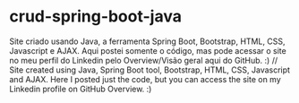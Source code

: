 # crud-spring-boot-java
Site criado usando Java, a ferramenta Spring Boot, Bootstrap, HTML, CSS, Javascript e AJAX. Aqui postei somente o código, mas pode acessar o site no meu perfil do Linkedin pelo Overview/Visão geral aqui do GitHub. :) //
Site created using Java, Spring Boot tool, Bootstrap, HTML, CSS, Javascript and AJAX. Here I posted just the code, but you can access the site on my Linkedin profile on GitHub Overview. :)
